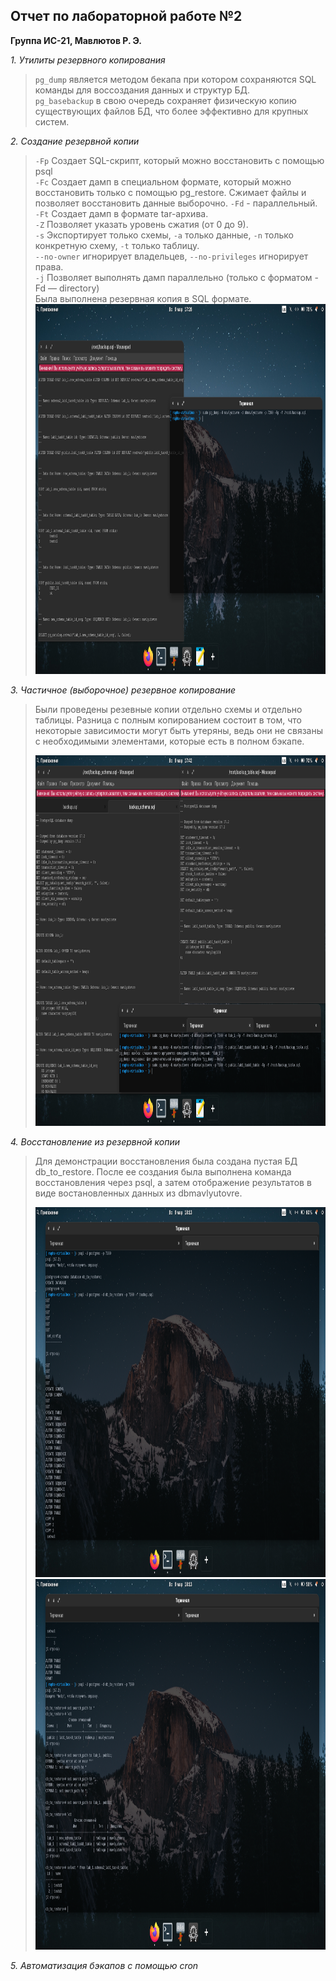 ## Отчет по лабораторной работе №2
**Группа ИС-21, Мавлютов Р. Э.**

 *1. Утилиты резервного копирования*
 
> `pg_dump` является методом бекапа при котором сохраняются SQL команды для воссоздания данных и структур БД.  
> `pg_basebackup` в свою очередь сохраняет физическую копию существующих файлов БД, что более эффективно для крупных систем.

 *2. Создание резервной копии*

> `-Fp` Создает SQL-скрипт, который можно восстановить с помощью psql  
> `-Fc` Создает дамп в специальном формате, который можно восстановить только с помощью pg_restore. Сжимает файлы и позволяет восстановить данные выборочно. `-Fd` - параллельный.  
> `-Ft` Создает дамп в формате tar-архива.  
> `-Z` Позволяет указать уровень сжатия (от 0 до 9).  
> `-s` Экспортирует только схемы, `-a` только данные, `-n` только конкретную схему, `-t` только таблицу.    
> `--no-owner` игнорирует владельцев, `--no-privileges` игнорирует права.  
> `-j` Позволяет выполнять дамп параллельно (только с форматом -Fd — directory)  
> Была выполнена резервная копия в SQL формате.
> <img src="/Lab 2/screens/1.png" title="Создание резервной копии" width="auto" height="592.5"/> 

 *3. Частичное (выборочное) резервное копирование*

> Были проведены резевные копии отдельно схемы и отдельно таблицы. Разница с полным копированием состоит в том, что некоторые зависимости могут быть утеряны, ведь они не связаны с необходимыми элементами, которые есть в полном бэкапе.  
> 
> <img src="/Lab 2/screens/2.png" title="Создание резервной копии" width="auto" height="592.5"/>

 *4. Восстановление из резервной копии*

> Для демонстрации восстановления была создана пустая БД db_to_restore. После ее создания была выполнена команда восстановления через psql, а затем отображение результатов в виде востановленных данных из dbmavlyutovre.  
> 
> <img src="/Lab 2/screens/3.png" title="Создание резервной копии" width="auto" height="592.5"/> 
> <img src="/Lab 2/screens/4.png" title="Создание резервной копии" width="auto" height="592.5"/>

 *5. Автоматизация бэкапов с помощью cron*

> 
